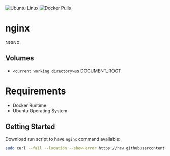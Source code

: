 ![Ubuntu Linux](https://img.shields.io/badge/tested-ubuntu-green.svg) ![Docker Pulls](https://img.shields.io/docker/pulls/suckowbiz/nginx.svg)

# nginx

NGINX.

## Volumes

- `<current working directory>`as DOCUMENT_ROOT

# Requirements

- Docker Runtime
- Ubuntu Operating System

## Getting Started

Download run script to have `nginx` command available:

```bash
sudo curl --fail --location --show-error https://raw.githubusercontent.com/suckowbiz/dockerside/master/nginx/base/nginx -o /usr/local/bin/nginx && sudo chmod +x /usr/local/bin/nginx
```